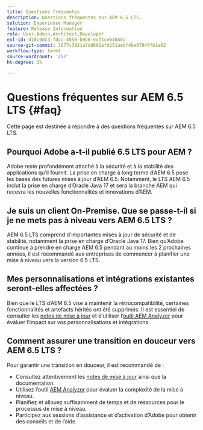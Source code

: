 ```yaml
---
title: Questions fréquentes
description: Questions fréquentes sur AEM 6.5 LTS.
solution: Experience Manager
feature: Release Information
role: User,Admin,Architect,Developer
exl-id: d18c9dc3-fdcc-4558-b9b6-ecf1ce61048a
source-git-commit: 3677c3921a7dd603afd251aebf4be67947fb1e02
workflow-type: tm+mt
source-wordcount: '257'
ht-degree: 1%

---
```


# Questions fréquentes sur AEM 6.5 LTS {#faq}

Cette page est destinée à répondre à des questions fréquentes sur AEM 6.5 LTS.

## Pourquoi Adobe a-t-il publié 6.5 LTS pour AEM ?

Adobe reste profondément attaché à la sécurité et à la stabilité des applications qu’il fournit. La prise en charge à long terme d’AEM 6.5 pose les bases des futures mises à jour d’AEM 6.5. Notamment, le LTS AEM 6.5 inclut la prise en charge d’Oracle Java 17 et sera la branche AEM qui recevra les nouvelles fonctionnalités et innovations d’AEM.

## Je suis un client On-Premise. Que se passe-t-il si je ne mets pas à niveau vers AEM 6.5 LTS ?

AEM 6.5 LTS comprend d’importantes mises à jour de sécurité et de stabilité, notamment la prise en charge d’Oracle Java 17. Bien qu’Adobe continue à prendre en charge AEM 6.5 pendant au moins les 2 prochaines années, il est recommandé aux entreprises de commencer à planifier une mise à niveau vers la version 6.5 LTS.

## Mes personnalisations et intégrations existantes seront-elles affectées ?

Bien que le LTS d’AEM 6.5 vise à maintenir la rétrocompatibilité, certaines fonctionnalités et artefacts hérités ont été supprimés.
Il est essentiel de consulter les [notes de mise à jour](/help/release-notes/release-notes.md#deprecated-and-removed-features) et d’utiliser l’[outil AEM Analyzer](/help/sites-deploying/aem-analyzer.md) pour évaluer l’impact sur vos personnalisations et intégrations.

## Comment assurer une transition en douceur vers AEM 6.5 LTS ?

Pour garantir une transition en douceur, il est recommandé de :

* Consultez attentivement les [notes de mise à jour](/help/release-notes/release-notes.md) ainsi que la documentation.
* Utilisez l’outil [AEM Analyzer](/help/sites-deploying/aem-analyzer.md) pour évaluer la complexité de la mise à niveau.
* Planifiez et allouez suffisamment de temps et de ressources pour le processus de mise à niveau.
* Participez aux sessions d’assistance et d’activation d’Adobe pour obtenir des conseils et de l’aide.
